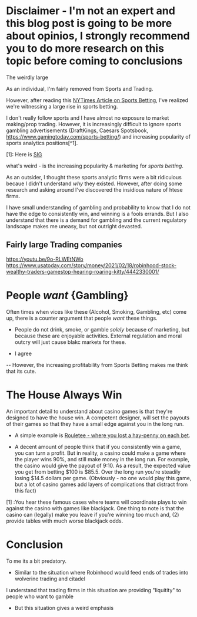 # Disclaimer - I'm not an expert and this blog post is going to be more about opinios, I strongly recommend you to do more research on this topic before coming to conclusions

The weirdly large 


As an individual, I'm fairly removed from Sports and Trading.

However, after reading this [NYTimes Article on Sports Betting](https://www.nytimes.com/2022/01/31/sports/football/super-bowl-sports-betting.html), I've realized we're witnessing a large rise in sports betting. 


I don't really follow sports and I have almost no exposure to market making/prop trading. However, it is increasingly difficult to ignore sports gambling advertisements (DraftKings, Caesars Spotsbook, https://www.gamingtoday.com/sports-betting/) and increasing popularity of sports analytics positions[^1].

[1]: Here is [SIG](https://www.sig.com/sports-analytics/?utm_source=linkedin&utm_medium=social&utm_campaign=01192022-sigcom-sports-analytics-et&fbclid=IwAR212ep7-d6HyMVis-tZCQ8H9GxXMA4bUmDWksQAg4lmgW5b1iqUvN2XAHg) 




what's weird - is the increasing popularity & marketing for *sports betting*.


As an outsider, I thought these sports analytic firms were a bit ridiculous becaue I didn't understand *why* they existed. However, after doing some research and asking around I've discovered the insidious nature of htese firms.



I have small understanding of gambling and probability to know that I do not have the edge to consistently win, and winning is a fools errands. But I also understand that there is a demand for gambling and the current regulatory landscape makes me uneasy, but not outright devasted. 



Fairly large Trading companies
- 

https://youtu.be/9o-RLWEtNWo
https://www.usatoday.com/story/money/2021/02/18/robinhood-stock-wealthy-traders-gamestop-hearing-roaring-kitty/4442330001/

# People *want* {Gambling}
Often times when vices like these (Alcohol, Smoking, Gambling, etc) come up, there is a counter argument that people *want* these things.
- People do not drink, smoke, or gamble *solely* because of marketing, but because these are enjoyable activities. External regulation and moral outcry will just cause blakc markets for these.

- I agree

-- However, the increasing profitability from Sports Betting makes me think that its cute.   

# The House Always Win
An important detail to understand about casino games is that they're designed to have the house win. A competent designer, will set the payouts of their games so that they have a small edge against you in the long run. 

- A simple example is [Rouletee - where you lost a hay-penny on each bet](https://en.wikipedia.org/wiki/Roulette#Bet_odds_table).

- A decent amount of people think that if you consistently win a game, you can turn a profit. But in reality, a casino could make a game where the player wins 90%, and still make money in the long run. For example,  the casino would give the payout of 9:10. As a result, the expected value you get from betting $100 is $85.5. Over the long run you're steadily losing $14.5 dollars per game. (Obviously - no one would play this game, but a lot of casino games add layers of complications that distract from this fact)



[1] :You hear these famous cases where teams will coordinate plays to win against the casino with games like blackjack. One thing to note is that the casino can (legally) make you leave if you're winning too much and,  (2) provide tables with much worse blackjack odds.










# Conclusion

To me its a bit predatory.
- Similar to the situation where Robinhood would feed ends of trades into wolverine trading and citadel


I understand that trading firms in this situation are providing "liquitity" to people who want to gamble
- But this situation gives a weird emphasis 